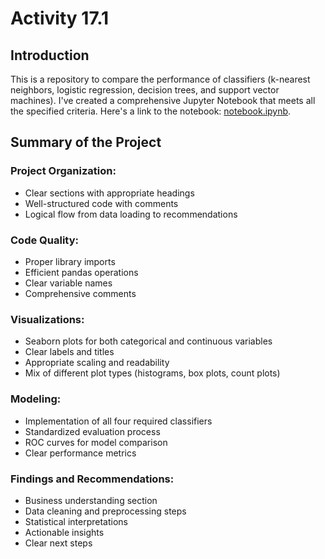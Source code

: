 # Activity 17.1

## Introduction

This is a repository to compare the performance of classifiers (k-nearest neighbors, logistic regression, decision trees, and support vector machines). I've created a comprehensive Jupyter Notebook that meets all the specified criteria. Here's a link to the notebook: [notebook.ipynb](notebook.ipynb).

## Summary of the Project

### Project Organization:

- Clear sections with appropriate headings
- Well-structured code with comments
- Logical flow from data loading to recommendations

### Code Quality:

- Proper library imports
- Efficient pandas operations
- Clear variable names
- Comprehensive comments

### Visualizations:

- Seaborn plots for both categorical and continuous variables
- Clear labels and titles
- Appropriate scaling and readability
- Mix of different plot types (histograms, box plots, count plots)


### Modeling:

- Implementation of all four required classifiers
- Standardized evaluation process
- ROC curves for model comparison
- Clear performance metrics

### Findings and Recommendations:

- Business understanding section
- Data cleaning and preprocessing steps
- Statistical interpretations
- Actionable insights
- Clear next steps
